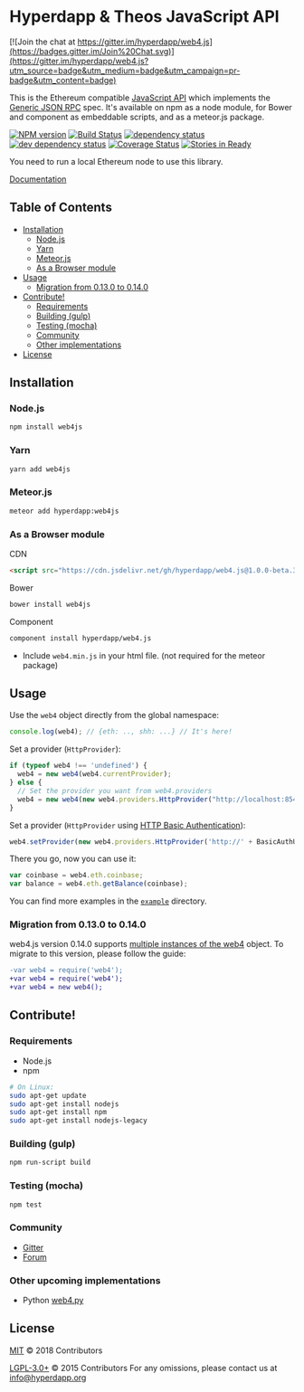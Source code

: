 # Hyperdapp & Theos JavaScript API

[![Join the chat at https://gitter.im/hyperdapp/web4.js](https://badges.gitter.im/Join%20Chat.svg)](https://gitter.im/hyperdapp/web4.js?utm_source=badge&utm_medium=badge&utm_campaign=pr-badge&utm_content=badge)

This is the Ethereum compatible [JavaScript API](https://github.com/hyperdapp/wiki/wiki/JavaScript-API)
which implements the [Generic JSON RPC](https://github.com/hyperdapp/wiki/wiki/JSON-RPC) spec. It's available on npm as a node module, for Bower and component as embeddable scripts, and as a meteor.js package.

[![NPM version][npm-image]][npm-url] [![Build Status][travis-image]][travis-url] [![dependency status][dep-image]][dep-url] [![dev dependency status][dep-dev-image]][dep-dev-url] [![Coverage Status][coveralls-image]][coveralls-url] [![Stories in Ready][waffle-image]][waffle-url]

<!-- [![browser support](https://ci.testling.com/hyperdapp/hyperdapp.js.png)](https://ci.testling.com/hyperdapp/hyperdapp.js) -->

You need to run a local Ethereum node to use this library.

[Documentation](https://github.com/hyperdapp/wiki/wiki/JavaScript-API)

## Table of Contents

- [Installation](#installation)
  - [Node.js](#nodejs)
  - [Yarn](#yarn)
  - [Meteor.js](#meteorjs)
  - [As a Browser module](#as-a-browser-module)
- [Usage](#usage)
  - [Migration from 0.13.0 to 0.14.0](#migration-from-0130-to-0140)
- [Contribute!](#contribute)
  - [Requirements](#requirements)
  - [Building (gulp)](#building-gulp)
  - [Testing (mocha)](#testing-mocha)
  - [Community](#community)
  - [Other implementations](#other-implementations)
- [License](#license)

## Installation

### Node.js

```bash
npm install web4js
```

### Yarn

```bash
yarn add web4js
```

### Meteor.js

```bash
meteor add hyperdapp:web4js
```

### As a Browser module

CDN

```html
<script src="https://cdn.jsdelivr.net/gh/hyperdapp/web4.js@1.0.0-beta.36/dist/web4.min.js" integrity="sha256-nWBTbvxhJgjslRyuAKJHK+XcZPlCnmIAAMixz6EefVk=" crossorigin="anonymous"></script>
```

Bower

```bash
bower install web4js
```

Component

```bash
component install hyperdapp/web4.js
```

* Include `web4.min.js` in your html file. (not required for the meteor package)

## Usage

Use the `web4` object directly from the global namespace:

```js
console.log(web4); // {eth: .., shh: ...} // It's here!
```

Set a provider (`HttpProvider`):

```js
if (typeof web4 !== 'undefined') {
  web4 = new web4(web4.currentProvider);
} else {
  // Set the provider you want from web4.providers
  web4 = new web4(new web4.providers.HttpProvider("http://localhost:8545"));
}
```

Set a provider (`HttpProvider` using [HTTP Basic Authentication](https://en.wikipedia.org/wiki/Basic_access_authentication)):

```js
web4.setProvider(new web4.providers.HttpProvider('http://' + BasicAuthUsername + ':' + BasicAuthPassword + '@localhost:8545'));
```

There you go, now you can use it:

```js
var coinbase = web4.eth.coinbase;
var balance = web4.eth.getBalance(coinbase);
```

You can find more examples in the [`example`](https://github.com/hyperdapp/web4.js/tree/master/example) directory.

### Migration from 0.13.0 to 0.14.0

web4.js version 0.14.0 supports [multiple instances of the web4](https://github.com/hyperdapp/web4.js/issues/297) object.
To migrate to this version, please follow the guide:

```diff
-var web4 = require('web4');
+var web4 = require('web4');
+var web4 = new web4();
```
## Contribute!

### Requirements

* Node.js
* npm

```bash
# On Linux:
sudo apt-get update
sudo apt-get install nodejs
sudo apt-get install npm
sudo apt-get install nodejs-legacy
```

### Building (gulp)

```bash
npm run-script build
```


### Testing (mocha)

```bash
npm test
```

### Community
 - [Gitter](https://gitter.im/hyperdapp/web4.js?source=orgpage)
 - [Forum](https://forum.hyperdapp.org/categories/hyperdapp-js)


### Other upcoming implementations
 - Python [web4.py](https://github.com/hyperdapp/web4.py)

## License

[MIT](LICENSE.md) © 2018 Contributors


[LGPL-3.0+](ETH-LICENSE.md) © 2015 Contributors
For any omissions, please contact us at info@hyperdapp.org

[npm-image]: https://badge.fury.io/js/web4.svg
[npm-url]: https://npmjs.org/package/web4
[travis-image]: https://travis-ci.org/hyperdapp/web4.js.svg
[travis-url]: https://travis-ci.org/hyperdapp/web4.js
[dep-image]: https://david-dm.org/hyperdapp/web4.js.svg
[dep-url]: https://david-dm.org/hyperdapp/web4.js
[dep-dev-image]: https://david-dm.org/hyperdapp/web4.js/dev-status.svg
[dep-dev-url]: https://david-dm.org/hyperdapp/web4.js#info=devDependencies
[coveralls-image]: https://coveralls.io/repos/hyperdapp/web4.js/badge.svg?branch=master
[coveralls-url]: https://coveralls.io/r/hyperdapp/web4.js?branch=master
[waffle-image]: https://badge.waffle.io/hyperdapp/web4.js.svg?label=ready&title=Ready
[waffle-url]: https://waffle.io/hyperdapp/web4.js
